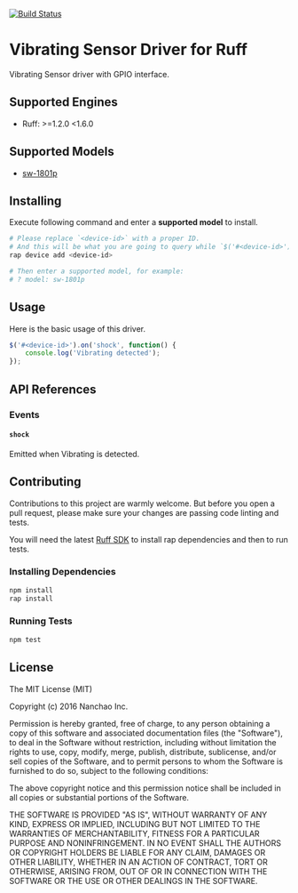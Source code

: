 [![Build Status](https://travis-ci.org/ruff-drivers/sw-1801p.svg)](https://travis-ci.org/ruff-drivers/sw-1801p)

# Vibrating Sensor Driver for Ruff

Vibrating Sensor driver with GPIO interface.

## Supported Engines

* Ruff: >=1.2.0 <1.6.0

## Supported Models

- [sw-1801p](https://rap.ruff.io/devices/sw-1801p)

## Installing

Execute following command and enter a **supported model** to install.

```sh
# Please replace `<device-id>` with a proper ID.
# And this will be what you are going to query while `$('#<device-id>')`.
rap device add <device-id>

# Then enter a supported model, for example:
# ? model: sw-1801p
```

## Usage

Here is the basic usage of this driver.

```js
$('#<device-id>').on('shock', function() {
    console.log('Vibrating detected');
});
```

## API References

### Events

#### `shock`

Emitted when Vibrating is detected.

## Contributing

Contributions to this project are warmly welcome. But before you open a pull request, please make sure your changes are passing code linting and tests.

You will need the latest [Ruff SDK](https://ruff.io/) to install rap dependencies and then to run tests.

### Installing Dependencies

```sh
npm install
rap install
```

### Running Tests

```sh
npm test
```

## License

The MIT License (MIT)

Copyright (c) 2016 Nanchao Inc.

Permission is hereby granted, free of charge, to any person obtaining a copy of this software and associated documentation files (the "Software"), to deal in the Software without restriction, including without limitation the rights to use, copy, modify, merge, publish, distribute, sublicense, and/or sell copies of the Software, and to permit persons to whom the Software is furnished to do so, subject to the following conditions:

The above copyright notice and this permission notice shall be included in all copies or substantial portions of the Software.

THE SOFTWARE IS PROVIDED "AS IS", WITHOUT WARRANTY OF ANY KIND, EXPRESS OR IMPLIED, INCLUDING BUT NOT LIMITED TO THE WARRANTIES OF MERCHANTABILITY, FITNESS FOR A PARTICULAR PURPOSE AND NONINFRINGEMENT. IN NO EVENT SHALL THE AUTHORS OR COPYRIGHT HOLDERS BE LIABLE FOR ANY CLAIM, DAMAGES OR OTHER LIABILITY, WHETHER IN AN ACTION OF CONTRACT, TORT OR OTHERWISE, ARISING FROM, OUT OF OR IN CONNECTION WITH THE SOFTWARE OR THE USE OR OTHER DEALINGS IN THE SOFTWARE.
